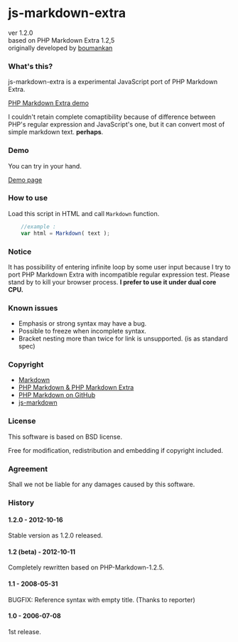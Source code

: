 # js-markdown-extra

ver 1.2.0  
based on PHP Markdown Extra 1.2,5  
originally developed by [boumankan](http://bmky.net/product/js-markdown-extra/)

### What's this? ###

js-markdown-extra is a experimental JavaScript port of PHP Markdown Extra.

[PHP Markdown Extra demo](http://www.michelf.com/projects/php-markdown/dingus/)

I couldn't retain complete comaptibility because of difference between PHP's
regular expression and JavaScript's one, but it can convert most of simple
markdown text.
**perhaps**.

### Demo ###

You can try in your hand.

[Demo page](http://tanakahisateru.github.com/js-markdown-extra/demo.html)

### How to use ###

Load this script in HTML and call ```Markdown``` function.

```javascript
	//example :
	var html = Markdown( text );
```

### Notice ###

It has possibility of entering infinite loop by some user input because
I try to port PHP Markdown Extra with incompatible regular expression test.
Please stand by to kill your browser process. **I prefer to use it
under dual core CPU.**

### Known issues ###

* Emphasis or strong syntax may have a bug.
* Possible to freeze when incomplete syntax.
* Bracket nesting more than twice for link is unsupported. (is as standard spec)

### Copyright ###

* [Markdown](http://daringfireball.net/projects/markdown/)
* [PHP Markdown & PHP Markdown Extra](http://www.michelf.com/projects/php-markdown/)
* [PHP Markdown on GitHub](https://github.com/michelf/php-markdown)
* [js-markdown](http://rephrase.net/box/js-markdown/)

### License ###

This software is based on BSD license.

Free for modification, redistribution and embedding if copyright included.

### Agreement ###

Shall we not be liable for any damages caused by this software.

### History ###

#### 1.2.0 - 2012-10-16
  Stable version as 1.2.0 released.

#### 1.2 (beta) - 2012-10-11
  Completely rewritten based on PHP-Markdown-1.2.5.

#### 1.1 - 2008-05-31
  BUGFIX: Reference syntax with empty title. (Thanks to reporter)

#### 1.0 - 2006-07-08
  1st release.
